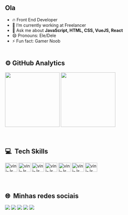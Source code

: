 ## Ola 
- 🔥 Front End Developer
- 🔭 I’m currently working at Freelancer
- 💬 Ask me about **JavaScript, HTML, CSS, VueJS, React**
- 😄 Pronouns: Ele/Dele
- ⚡ Fun fact: Gamer Noob
<br><br>
<div>
  
  ## ⚙️&nbsp;GitHub Analytics<br>
  <img height="180em" src="https://github-readme-stats.vercel.app/api?username=soares-vinicius&show_icons=true&theme=dark"/>
  <img height="180em" src="https://github-readme-stats.vercel.app/api/top-langs/?username=anuraghazra&layout=compact&theme=dark"/>
</div>


<div style="display: inline_block"><br><br>
  
## 💻 &nbsp;Tech Skills<br> 
  <img aligne="center" alt="vini-Js" height="30" width="40" src="https://cdn.jsdelivr.net/gh/devicons/devicon/icons/html5/html5-original.svg"/>
  <img aligne="center" alt="vini-Js" height="30" width="40" src="https://cdn.jsdelivr.net/gh/devicons/devicon/icons/css3/css3-original.svg"/>
  <img aligne="center" alt="vini-Js" height="30" width="40" src="https://cdn.jsdelivr.net/gh/devicons/devicon/icons/javascript/javascript-original.svg"/>
  <img aligne="center" alt="vini-Js" height="30" width="40" src="https://cdn.jsdelivr.net/gh/devicons/devicon/icons/vuejs/vuejs-original-wordmark.svg" />
  <img aligne="center" alt="vini-Js" height="30" width="40" src="https://cdn.jsdelivr.net/gh/devicons/devicon/icons/angularjs/angularjs-original.svg" />
  <img aligne="center" alt="vini-Js" height="30" width="40" src="https://cdn.jsdelivr.net/gh/devicons/devicon/icons/react/react-original-wordmark.svg" />
  <img aligne="center" alt="vini-Js" height="30" width="40" src="https://cdn.jsdelivr.net/gh/devicons/devicon/icons/html5/html5-original.svg"/>
  </div>
  <br><br>
  
## 🌐&nbsp; Minhas redes sociais
<div> 
  <a href="https://www.instagram.com/niu.soares/" target="_blank"><img src="https://img.shields.io/badge/-Instagram-%23E4405F?style=for-the-badge&logo=instagram&logoColor=white" target="_blank"></a>
 	<a href="https://www.twitch.tv/niu_pixtola" target="_blank"><img src="https://img.shields.io/badge/Twitch-9146FF?style=for-the-badge&logo=twitch&logoColor=white" target="_blank"></a>
  <a href = "mailto:soares.vinicius.andrade@gmail.com"><img src="https://img.shields.io/badge/-Gmail-%23333?style=for-the-badge&logo=gmail&logoColor=white" target="_blank"></a>
  <a href="https://www.linkedin.com/in/vin%C3%ADcius-soares-andrade/" target="_blank"><img src="https://img.shields.io/badge/-LinkedIn-%230077B5?style=for-the-badge&logo=linkedin&logoColor=white" target="_blank"></a> 
 <a href="https://wa.me/5521971015422" target="_blank"><img src="https://img.shields.io/badge/WhatsApp-25D366?style=for-the-badge&logo=whatsapp&logoColor=white" target="_blank"></a> 
</div>



